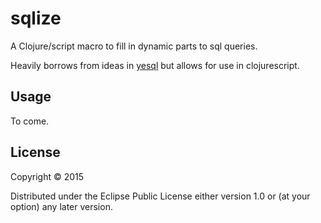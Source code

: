 # sqlize

A Clojure/script macro to fill in dynamic parts to sql queries.

Heavily borrows from ideas in [yesql](https://github.com/krisajenkins/yesql) but allows for use in clojurescript.

## Usage

To come.

## License

Copyright © 2015

Distributed under the Eclipse Public License either version 1.0 or (at
your option) any later version.
